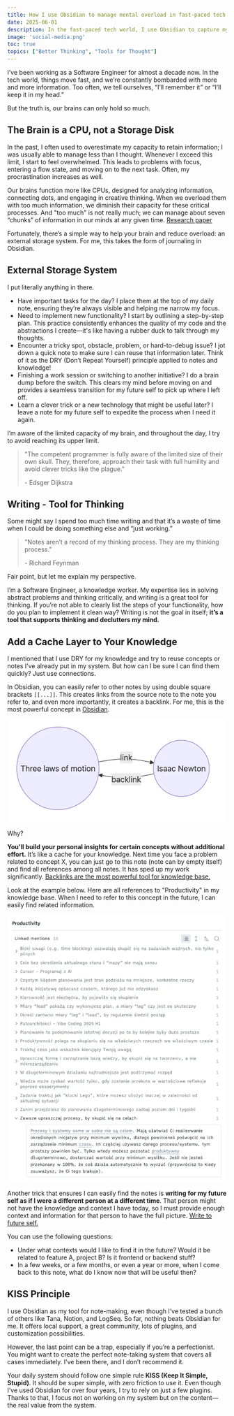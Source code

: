 ```yaml
---
title: How I use Obsidian to manage mental overload in fast-paced tech world?
date: 2025-06-01
description: In the fast-paced tech world, I use Obsidian to capture my thoughts, keeping my mind clear, focused, and productive.
image: 'social-media.png'
toc: true
topics: ["Better Thinking", "Tools for Thought"]
---
```


I’ve been working as a Software Engineer for almost a decade now. In the tech world, things move fast, and we’re constantly bombarded with more and more information. Too often, we tell ourselves, “I’ll remember it” or “I’ll keep it in my head.”

But the truth is, our brains can only hold so much.

## The Brain is a CPU, not a Storage Disk

In the past, I often used to overestimate my capacity to retain information; I was usually able to manage less than I thought. Whenever I exceed this limit, I start to feel overwhelmed. This leads to problems with focus, entering a flow state, and moving on to the next task. Often, my procrastination increases as well.

Our brains function more like CPUs, designed for analyzing information, connecting dots, and engaging in creative thinking. When we overload them with too much information, we diminish their capacity for these critical processes.
And "too much" is not really much; we can manage about seven “chunks” of information in our minds at any given time. [Research paper](https://bpb-us-e1.wpmucdn.com/wp.nyu.edu/dist/0/1503/files/2015/08/The_Magical_Number_Seven.pdf?bid=1503)

Fortunately, there’s a simple way to help your brain and reduce overload: an external storage system. For me, this takes the form of journaling in Obsidian.

## External Storage System

I put literally anything in there.

- Have important tasks for the day? I place them at the top of my daily note, ensuring they’re always visible and helping me narrow my focus.
- Need to implement new functionality? I start by outlining a step-by-step plan. This practice consistently enhances the quality of my code and the abstractions I create—it's like having a rubber duck to talk through my thoughts.
- Encounter a tricky spot, obstacle, problem, or hard-to-debug issue? I jot down a quick note to make sure I can reuse that information later. Think of it as the DRY (Don’t Repeat Yourself) principle applied to notes and knowledge!
- Finishing a work session or switching to another initiative? I do a brain dump before the switch. This clears my mind before moving on and provides a seamless transition for my future self to pick up where I left off.
- Learn a clever trick or a new technology that might be useful later? I leave a note for my future self to expedite the process when I need it again.

I’m aware of the limited capacity of my brain, and throughout the day, I try to avoid reaching its upper limit.

> "The competent programmer is fully aware of the limited size of their own skull. They, therefore, approach their task with full humility and avoid clever tricks like the plague."
>
> \- Edsger Dijkstra

## Writing - Tool for Thinking

Some might say I spend too much time writing and that it’s a waste of time when I could be doing something else and “just working.”

> "Notes aren’t a record of my thinking process. They are my thinking process."
>
> \- Richard Feynman

Fair point, but let me explain my perspective. 

I’m a Software Engineer, a knowledge worker. My expertise lies in solving abstract problems and thinking critically, and writing is a great tool for thinking. If you’re not able to clearly list the steps of your functionality, how do you plan to implement it clean way? Writing is not the goal in itself; **it’s a tool that supports thinking and declutters my mind.**

## Add a Cache Layer to Your Knowledge

I mentioned that I use DRY for my knowledge and try to reuse concepts or notes I’ve already put in my system. But how can I be sure I can find them quickly? Just use connections.

In Obsidian, you can easily refer to other notes by using double square brackets `[[...]]`. This creates links from the source note to the note you refer to, and even more importantly, it creates a backlink. For me, this is the most powerful concept in [Obsidian](https://help.obsidian.md/plugins/backlinks).

![Backlinks](./02.webp)

Why?

**You'll build your personal insights for certain concepts without additional effort.** It’s like a cache for your knowledge. Next time you face a problem related to concept X, you can just go to this note (note can by empty itself) and find all references among all notes. It has sped up my work significantly. [Backlinks are the most powerful tool for knowledge base.](/writing/backlinks-are-the-most-powerful-tool-for-knowledge-base)

Look at the example below. Here are all references to "Productivity" in my knowledge base. When I need to refer to this concept in the future, I can easily find related information.

![Here is an example of using backlinks for all references to "Productivity"](./01.webp)

Another trick that ensures I can easily find the notes is **writing for my future self as if I were a different person at a different time**. That person might not have the knowledge and context I have today, so I must provide enough context and information for that person to have the full picture. [Write to future self.](/writing/write-to-future-self)

You can use the following questions:
- Under what contexts would I like to find it in the future? Would it be related to feature A, project B? Is it frontend or backend stuff?  
- In a few weeks, or a few months, or even a year or more, when I come back to this note, what do I know now that will be useful then?

## KISS Principle

I use Obsidian as my tool for note-making, even though I’ve tested a bunch of others like Tana, Notion, and LogSeq. So far, nothing beats Obsidian for me. It offers local support, a great community, lots of plugins, and customization possibilities.

However, the last point can be a trap, especially if you’re a perfectionist. You might want to create the perfect note-taking system that covers all cases immediately. I’ve been there, and I don’t recommend it.

Your daily system should follow one simple rule **KISS (Keep It Simple, Stupid)**. It should be super simple, with zero friction to use it. Even though I’ve used Obsidian for over four years, I try to rely on just a few plugins. Thanks to that, I focus not on working on my system but on the content—the real value from the system.
